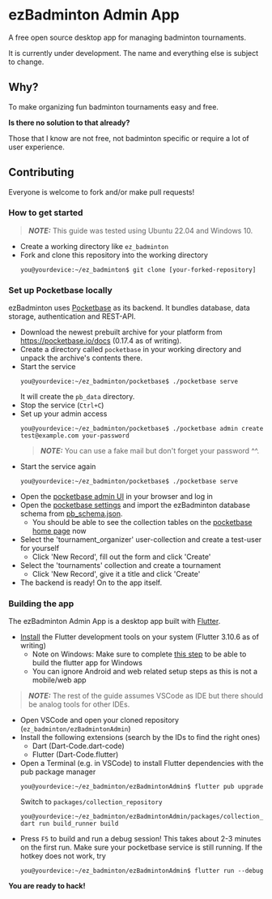 # ezBadminton Admin App

A free open source desktop app for managing badminton tournaments.

It is currently under development. The name and everything else is subject to change.

## Why?

To make organizing fun badminton tournaments easy and free.

**Is there no solution to that already?**

Those that I know are not free, not badminton specific or require a lot of user experience.

## Contributing

Everyone is welcome to fork and/or make pull requests!

### How to get started

> **_NOTE:_** This guide was tested using Ubuntu 22.04 and Windows 10.

- Create a working directory like `ez_badminton`
- Fork and clone this repository into the working directory
    ```console
    you@yourdevice:~/ez_badminton$ git clone [your-forked-repository]
    ```

### Set up Pocketbase locally

ezBadminton uses [Pocketbase](https://pocketbase.io) as its backend. It bundles database, data storage, authentication and REST-API.

- Download the newest prebuilt archive for your platform from https://pocketbase.io/docs (0.17.4 as of writing).
- Create a directory called `pocketbase` in your working directory and unpack the archive's contents there.
- Start the service
    ```console
    you@yourdevice:~/ez_badminton/pocketbase$ ./pocketbase serve
    ```
    It will create the `pb_data` directory.
- Stop the service (`Ctrl+C`)
- Set up your admin access
    ```console
	you@yourdevice:~/ez_badminton/pocketbase$ ./pocketbase admin create test@example.com your-password
    ```
	> **_NOTE:_** You can use a fake mail but don't forget your password ^^.
- Start the service again
    ```console
	you@yourdevice:~/ez_badminton/pocketbase$ ./pocketbase serve
    ```
- Open the [pocketbase admin UI](http://127.0.0.1:8090/_/) in your browser and log in
- Open the [pocketbase settings](http://127.0.0.1:8090/_/#/settings/import-collections) and import the ezBadminton database schema from [pb_schema.json](https://gist.githubusercontent.com/Snonky/1a596069391fb06eb3d916934e8c140b/raw/pb_schema.json).
  - You should be able to see the collection tables on the [pocketbase home page](http://127.0.0.1:8090/_/) now
- Select the 'tournament_organizer' user-collection and create a test-user for yourself
    - Click 'New Record', fill out the form and click 'Create'
- Select the 'tournaments' collection and create a tournament
    - Click 'New Record', give it a title and click 'Create'
- The backend is ready! On to the app itself.

### Building the app

The ezBadminton Admin App is a desktop app built with [Flutter](flutter.dev).

- [Install](https://docs.flutter.dev/get-started/install) the Flutter development tools on your system (Flutter 3.10.6 as of writing)
	- Note on Windows: Make sure to complete [this step](https://docs.flutter.dev/get-started/install/windows#additional-windows-requirements) to be able to build the flutter app for Windows
	- You can ignore Android and web related setup steps as this is not a mobile/web app

> **_NOTE:_** The rest of the guide assumes VSCode as IDE but there should be analog tools for other IDEs.

- Open VSCode and open your cloned repository (`ez_badminton/ezBadmintonAdmin`)
- Install the following extensions (search by the IDs to find the right ones)
	- Dart (Dart-Code.dart-code)
	- Flutter (Dart-Code.flutter)
- Open a Terminal (e.g. in VSCode) to install Flutter dependencies with the pub package manager
    ```console
	you@yourdevice:~/ez_badminton/ezBadmintonAdmin$ flutter pub upgrade
    ```
	Switch to `packages/collection_repository`
    ```console
	you@yourdevice:~/ez_badminton/ezBadmintonAdmin/packages/collection_repository$ dart run build_runner build
    ```
- Press `F5` to build and run a debug session! This takes about 2-3 minutes on the first run. Make sure your pocketbase service is still running.
	If the hotkey does not work, try
    ```console
	you@yourdevice:~/ez_badminton/ezBadmintonAdmin$ flutter run --debug
    ```
**You are ready to hack!**

<!-- Githook:  git config --local core.hooksPath .githooks/ -->
